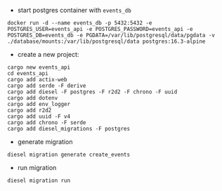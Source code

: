 - start postgres container with `events_db`
```shell
docker run -d --name events_db -p 5432:5432 -e POSTGRES_USER=events_api -e POSTGRES_PASSWORD=events_api -e POSTGRES_DB=events_db -e PGDATA=/var/lib/postgresql/data/pgdata -v ./database/mounts:/var/lib/postgresql/data postgres:16.3-alpine
```

- create a new project:
```shell
cargo new events_api
cd events_api
cargo add actix-web
cargo add serde -F derive
cargo add diesel -F postgres -F r2d2 -F chrono -F uuid
cargo add dotenv
cargo add env_logger
cargo add r2d2
cargo add uuid -F v4
cargo add chrono -F serde
cargo add diesel_migrations -F postgres
```

- generate migration
```shell
diesel migration generate create_events
```

- run migration
```shell
diesel migration run
```
